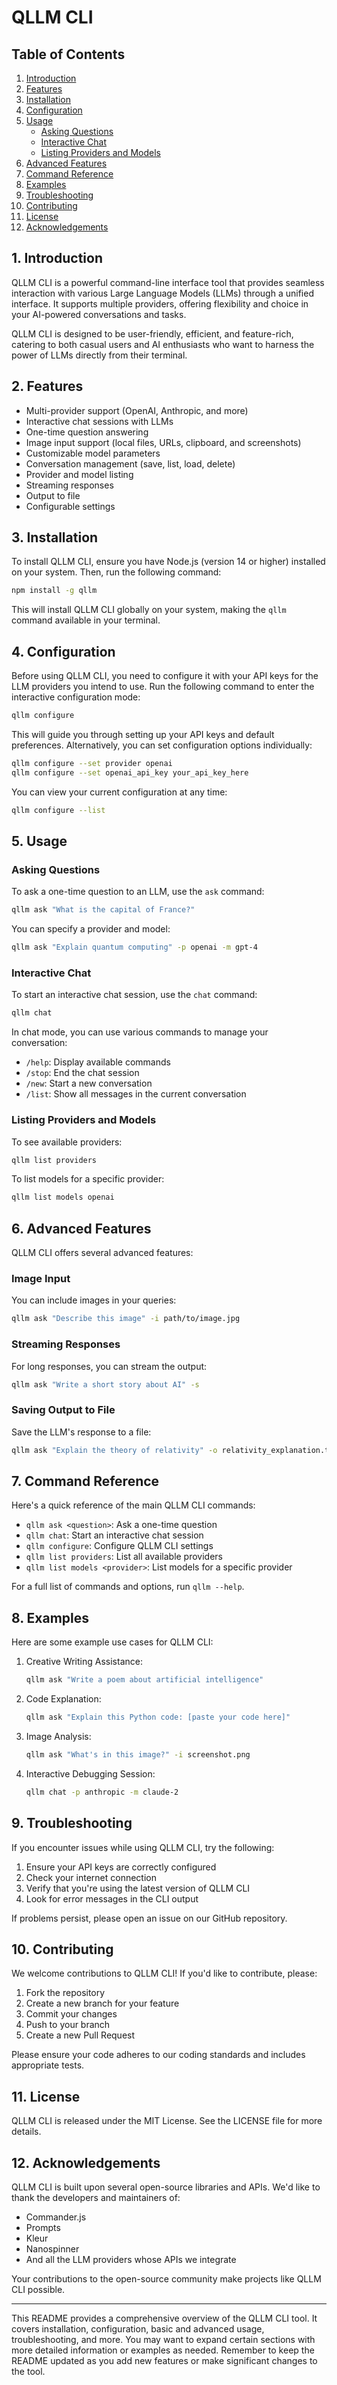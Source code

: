 # QLLM CLI

## Table of Contents

1. [Introduction](#introduction)
2. [Features](#features)
3. [Installation](#installation)
4. [Configuration](#configuration)
5. [Usage](#usage)
   - [Asking Questions](#asking-questions)
   - [Interactive Chat](#interactive-chat)
   - [Listing Providers and Models](#listing-providers-and-models)
6. [Advanced Features](#advanced-features)
7. [Command Reference](#command-reference)
8. [Examples](#examples)
9. [Troubleshooting](#troubleshooting)
10. [Contributing](#contributing)
11. [License](#license)
12. [Acknowledgements](#acknowledgements)

## 1. Introduction

QLLM CLI is a powerful command-line interface tool that provides seamless interaction with various Large Language Models (LLMs) through a unified interface. It supports multiple providers, offering flexibility and choice in your AI-powered conversations and tasks.

QLLM CLI is designed to be user-friendly, efficient, and feature-rich, catering to both casual users and AI enthusiasts who want to harness the power of LLMs directly from their terminal.

## 2. Features

- Multi-provider support (OpenAI, Anthropic, and more)
- Interactive chat sessions with LLMs
- One-time question answering
- Image input support (local files, URLs, clipboard, and screenshots)
- Customizable model parameters
- Conversation management (save, list, load, delete)
- Provider and model listing
- Streaming responses
- Output to file
- Configurable settings

## 3. Installation

To install QLLM CLI, ensure you have Node.js (version 14 or higher) installed on your system. Then, run the following command:

```bash
npm install -g qllm
```

This will install QLLM CLI globally on your system, making the `qllm` command available in your terminal.

## 4. Configuration

Before using QLLM CLI, you need to configure it with your API keys for the LLM providers you intend to use. Run the following command to enter the interactive configuration mode:

```bash
qllm configure
```

This will guide you through setting up your API keys and default preferences. Alternatively, you can set configuration options individually:

```bash
qllm configure --set provider openai
qllm configure --set openai_api_key your_api_key_here
```

You can view your current configuration at any time:

```bash
qllm configure --list
```

## 5. Usage

### Asking Questions

To ask a one-time question to an LLM, use the `ask` command:

```bash
qllm ask "What is the capital of France?"
```

You can specify a provider and model:

```bash
qllm ask "Explain quantum computing" -p openai -m gpt-4
```

### Interactive Chat

To start an interactive chat session, use the `chat` command:

```bash
qllm chat
```

In chat mode, you can use various commands to manage your conversation:

- `/help`: Display available commands
- `/stop`: End the chat session
- `/new`: Start a new conversation
- `/list`: Show all messages in the current conversation

### Listing Providers and Models

To see available providers:

```bash
qllm list providers
```

To list models for a specific provider:

```bash
qllm list models openai
```

## 6. Advanced Features

QLLM CLI offers several advanced features:

### Image Input

You can include images in your queries:

```bash
qllm ask "Describe this image" -i path/to/image.jpg
```

### Streaming Responses

For long responses, you can stream the output:

```bash
qllm ask "Write a short story about AI" -s
```

### Saving Output to File

Save the LLM's response to a file:

```bash
qllm ask "Explain the theory of relativity" -o relativity_explanation.txt
```

## 7. Command Reference

Here's a quick reference of the main QLLM CLI commands:

- `qllm ask <question>`: Ask a one-time question
- `qllm chat`: Start an interactive chat session
- `qllm configure`: Configure QLLM CLI settings
- `qllm list providers`: List all available providers
- `qllm list models <provider>`: List models for a specific provider

For a full list of commands and options, run `qllm --help`.

## 8. Examples

Here are some example use cases for QLLM CLI:

1. Creative Writing Assistance:
   ```bash
   qllm ask "Write a poem about artificial intelligence"
   ```

2. Code Explanation:
   ```bash
   qllm ask "Explain this Python code: [paste your code here]"
   ```

3. Image Analysis:
   ```bash
   qllm ask "What's in this image?" -i screenshot.png
   ```

4. Interactive Debugging Session:
   ```bash
   qllm chat -p anthropic -m claude-2
   ```

## 9. Troubleshooting

If you encounter issues while using QLLM CLI, try the following:

1. Ensure your API keys are correctly configured
2. Check your internet connection
3. Verify that you're using the latest version of QLLM CLI
4. Look for error messages in the CLI output

If problems persist, please open an issue on our GitHub repository.

## 10. Contributing

We welcome contributions to QLLM CLI! If you'd like to contribute, please:

1. Fork the repository
2. Create a new branch for your feature
3. Commit your changes
4. Push to your branch
5. Create a new Pull Request

Please ensure your code adheres to our coding standards and includes appropriate tests.

## 11. License

QLLM CLI is released under the MIT License. See the LICENSE file for more details.

## 12. Acknowledgements

QLLM CLI is built upon several open-source libraries and APIs. We'd like to thank the developers and maintainers of:

- Commander.js
- Prompts
- Kleur
- Nanospinner
- And all the LLM providers whose APIs we integrate

Your contributions to the open-source community make projects like QLLM CLI possible.

---

This README provides a comprehensive overview of the QLLM CLI tool. It covers installation, configuration, basic and advanced usage, troubleshooting, and more. You may want to expand certain sections with more detailed information or examples as needed. Remember to keep the README updated as you add new features or make significant changes to the tool.
